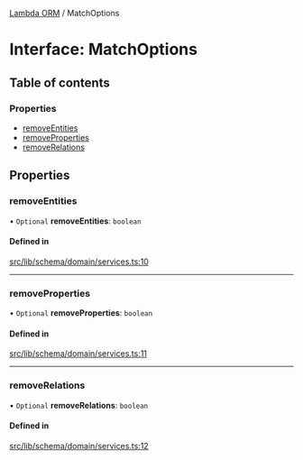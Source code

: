 [Lambda ORM](../README.md) / MatchOptions

# Interface: MatchOptions

## Table of contents

### Properties

- [removeEntities](MatchOptions.md#removeentities)
- [removeProperties](MatchOptions.md#removeproperties)
- [removeRelations](MatchOptions.md#removerelations)

## Properties

### removeEntities

• `Optional` **removeEntities**: `boolean`

#### Defined in

[src/lib/schema/domain/services.ts:10](https://github.com/lambda-orm/lambdaorm-base/blob/03bdf7d/src/lib/schema/domain/services.ts#L10)

___

### removeProperties

• `Optional` **removeProperties**: `boolean`

#### Defined in

[src/lib/schema/domain/services.ts:11](https://github.com/lambda-orm/lambdaorm-base/blob/03bdf7d/src/lib/schema/domain/services.ts#L11)

___

### removeRelations

• `Optional` **removeRelations**: `boolean`

#### Defined in

[src/lib/schema/domain/services.ts:12](https://github.com/lambda-orm/lambdaorm-base/blob/03bdf7d/src/lib/schema/domain/services.ts#L12)
